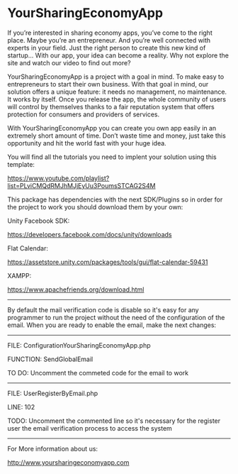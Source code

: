 # YourSharingEconomyApp
If you’re interested in sharing economy apps, you’ve come to the right place.  Maybe you’re an entrepreneur. And you’re well connected with experts in your field. Just the right person to create this new kind of startup…   With our app, your idea can become a reality. Why not explore the site and watch our video to find out more?   

YourSharingEconomyApp is a project with a goal in mind. To make easy to entrepreneurs to start their own business. With that goal in mind, our solution offers a unique feature: it needs no management, no maintenance. It works by itself. Once you release the app, the whole community of users will control by themselves thanks to a fair reputation system that offers protection for consumers and providers of services. 

With YourSharingEconomyApp you can create you own app easily in an extremely short amount of time. Don’t waste time and money, just take this opportunity and hit the world fast with your huge idea.

You will find all the tutorials you need to implent your solution using this template:

https://www.youtube.com/playlist?list=PLviCMQdRMJhMJjEyUu3PoumsSTCAG2S4M

This package has dependencies with the next SDK/Plugins so in order for the project to work you should download them by your own:

Unity Facebook SDK:

https://developers.facebook.com/docs/unity/downloads

Flat Calendar:

https://assetstore.unity.com/packages/tools/gui/flat-calendar-59431

XAMPP:

https://www.apachefriends.org/download.html

---------

By default the mail verification code is disable so it's easy for any programmer to run the project without the need of the configuration of the email. When you are ready to enable the email, make the next changes:

---------

FILE: ConfigurationYourSharingEconomyApp.php

FUNCTION: SendGlobalEmail

TO DO: Uncomment the commeted code for the email to work

---------

FILE: UserRegisterByEmail.php

LINE: 102

TODO: Uncomment the commented line so it's necessary for the register user the email verification process to access the system

---------

For More information about us:

http://www.yoursharingeconomyapp.com
